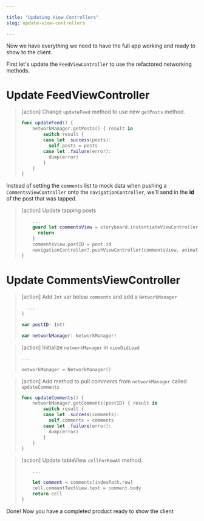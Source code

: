 ```yaml
---

title: "Updating View Controllers"
slug: update-view-controllers

---
```


Now we have everything we need to have the full app working and ready to show to the client.

First let's update the `FeedViewController` to use the refactored networking methods.

# Update FeedViewController

> [action]
> Change `updateFeed` method to use new `getPosts` method.
>
> ```swift
> func updateFeed() {
>     networkManager.getPosts() { result in
>         switch result {
>         case let .success(posts):
>           self.posts = posts
>         case let .failure(error):
>           dump(error)
>         }
>     }
> }
> ```

Instead of setting the `comments` list to mock data when pushing a `CommentsViewController` onto the `navigationController`, we'll send in the **id** of the post that was tapped.

> [action]
> Update tapping posts
>
> ```swift
>     ...
>     guard let commentsView = storyboard.instantiateViewController(withIdentifier: "commentsView") as? CommentsViewController else {
>       return
>     }
>     commentsView.postID = post.id
>     navigationController?.pushViewController(commentsView, animated: true)
> }
> ```

# Update CommentsViewController

> [action]
> Add `Int` var below `comments` and add a `NetworkManager`
>
> ```swift
>   ...
> }
>
> var postID: Int!
>
> var networkManager: NetworkManager!
> ```

> [action]
> Initialize `networkManager` in `viewDidLoad`
>
> ```swift
> ...
>
> networkManager = NetworkManager()
> ```

> [action]
> Add method to pull comments from `networkManager` called `updateComments`
>
> ```swift
> func updateComments() {
>     networkManager.getComments(postID) { result in
>         switch result {
>         case let .success(comments):
>           self.comments = comments
>         case let .failure(error):
>           dump(error)
>         }
>     }
> }
> ```

> [action]
> Update tableView `cellForRowAt` method.
>
> ```swift
>     ...
>
>     let comment = comments[indexPath.row]
>     cell.commentTextView.text = comment.body
>     return cell
> }
> ```

Done! Now you have a completed product ready to show the client
